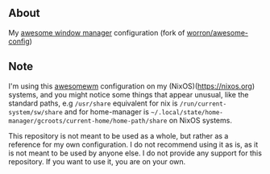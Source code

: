 ## About
My [awesome window manager](https://awesomewm.org) configuration (fork of [worron/awesome-config](https://github.com/worron/awesome-config))

## Note
I'm using this [awesomewm](https://awesomewm.org) configuration on my (NixOS)(https://nixos.org) systems, and you might notice some things that appear unusual, like the standard paths, e.g `/usr/share` equivalent for nix is `/run/current-system/sw/share` and for home-manager is `~/.local/state/home-manager/gcroots/current-home/home-path/share` on NixOS systems.

This repository is not meant to be used as a whole, but rather as a reference for my own configuration. I do not recommend using it as is, as it is not meant to be used by anyone else. I do not provide any support for this repository. If you want to use it, you are on your own.

